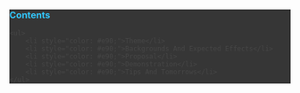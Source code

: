 <div style="background-color: #050505; opacity: 0.8;">
    <h3 style="color: #0bf;">Contents</h3>

    <ul>
        <li style="color: #e90;">Theme</li>
        <li style="color: #e90;">Backgrounds And Expected Effects</li>
        <li style="color: #e90;">Proposal</li>
        <li style="color: #e90;">Demonstration</li>
        <li style="color: #e90;">Tips And Tomorrows</li>
    </ul>
</div>
